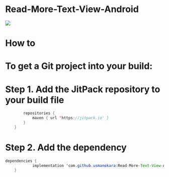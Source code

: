 # Read-More-Text-View-Android
[![](https://jitpack.io/v/usmanokara/Read-More-Text-View-Android.svg)](https://jitpack.io/#usmanokara/Read-More-Text-View-Android)

# How to
# To get a Git project into your build:

# Step 1. Add the JitPack repository to your build file

```java allprojects {
		repositories {
			maven { url 'https://jitpack.io' }
		}
	}
  ```
# Step 2. Add the dependency
```java  
dependencies {
	        implementation 'com.github.usmanokara:Read-More-Text-View-Android:Tag'
	}
```
